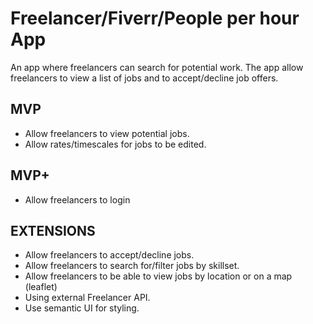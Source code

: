# Freelancer/Fiverr/People per hour App

An app where freelancers can search for potential work.
The app allow freelancers to view a list of jobs and to accept/decline job offers. 

## MVP

* Allow freelancers to view potential jobs.
* Allow rates/timescales for jobs to be edited.


## MVP+
* Allow freelancers to login


## EXTENSIONS

* Allow freelancers to accept/decline jobs.
* Allow freelancers to search for/filter jobs by skillset. 
* Allow freelancers to be able to view jobs by location or on a map (leaflet)
* Using external Freelancer API.
* Use semantic UI for styling.
